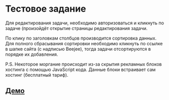 # Тестовое задание

Для редактирования задачи, необходимо авторизоваться и кликнуть по задаче (произойдёт открытие страницы редактирования задачи.

По клику по заголовкам столбцов производится сортировка данных.
Для полного сбрасывания сортировки необходимо кликнуть по ссылке в шапке сайта (с надписью Beejee), тогда задачи отсортируются в порядке их добавления.

P.S. Некоторое моргание происходит из-за скрытия рекламных блоков хостинга с помощью JavaScript кода. Данные блоки встраивает сам хостинг (бесплатный тариф).
## [Демо](http://tasktasker.zzz.com.ua/)